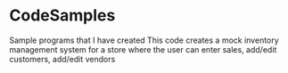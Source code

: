 # CodeSamples
Sample programs that I have created
This code creates a mock inventory management system for a store where the user can enter sales, add/edit customers, add/edit vendors
